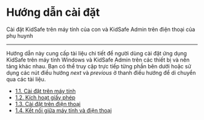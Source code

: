 # Hướng dẫn cài đặt

Cài đặt KidSafe trên máy tính của con và KidSafe Admin trên điện thoại của phụ huynh

---

Hướng dẫn này cung cấp tài liệu chi tiết để người dùng cài đặt ứng dụng KidSafe trên máy tính Windows và KidSafe Admin trên các thiết bị và nền tảng khác nhau. Bạn có thể truy cập trực tiếp từng phần bên dưới hoặc sử dụng các nút điều hướng _next_ và _previous_ ở thanh điều hướng để di chuyển qua các tài liệu.

-   [1.1. Cài đặt trên máy tính](install-on-computer.md)
-   [1.2. Kích hoạt giấy phép](activate-license.md)
-   [1.3. Cài đặt trên điện thoại](install-on-phone.md)
-   [1.4. Kết nối giữa máy tính và điện thoại](link-computer-to-phone.md)
